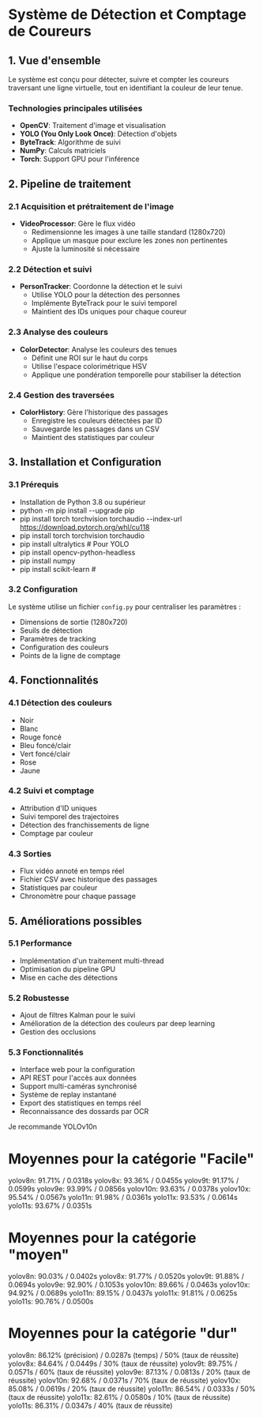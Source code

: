 # Système de Détection et Comptage de Coureurs

## 1. Vue d'ensemble

Le système est conçu pour détecter, suivre et compter les coureurs traversant une ligne virtuelle, tout en identifiant la couleur de leur tenue.

### Technologies principales utilisées

- **OpenCV**: Traitement d'image et visualisation
- **YOLO (You Only Look Once)**: Détection d'objets
- **ByteTrack**: Algorithme de suivi
- **NumPy**: Calculs matriciels
- **Torch**: Support GPU pour l'inférence

## 2. Pipeline de traitement

### 2.1 Acquisition et prétraitement de l'image

- **VideoProcessor**: Gère le flux vidéo
  - Redimensionne les images à une taille standard (1280x720)
  - Applique un masque pour exclure les zones non pertinentes
  - Ajuste la luminosité si nécessaire

### 2.2 Détection et suivi

- **PersonTracker**: Coordonne la détection et le suivi
  - Utilise YOLO pour la détection des personnes
  - Implémente ByteTrack pour le suivi temporel
  - Maintient des IDs uniques pour chaque coureur

### 2.3 Analyse des couleurs

- **ColorDetector**: Analyse les couleurs des tenues
  - Définit une ROI sur le haut du corps
  - Utilise l'espace colorimétrique HSV
  - Applique une pondération temporelle pour stabiliser la détection

### 2.4 Gestion des traversées

- **ColorHistory**: Gère l'historique des passages
  - Enregistre les couleurs détectées par ID
  - Sauvegarde les passages dans un CSV
  - Maintient des statistiques par couleur

## 3. Installation et Configuration

### 3.1 Prérequis

- Installation de Python 3.8 ou supérieur
- python -m pip install --upgrade pip
- pip install torch torchvision torchaudio --index-url https://download.pytorch.org/whl/cu118
- pip install torch torchvision torchaudio
- pip install ultralytics # Pour YOLO
- pip install opencv-python-headless
- pip install numpy
- pip install scikit-learn #

### 3.2 Configuration

Le système utilise un fichier `config.py` pour centraliser les paramètres :

- Dimensions de sortie (1280x720)
- Seuils de détection
- Paramètres de tracking
- Configuration des couleurs
- Points de la ligne de comptage

## 4. Fonctionnalités

### 4.1 Détection des couleurs

- Noir
- Blanc
- Rouge foncé
- Bleu foncé/clair
- Vert foncé/clair
- Rose
- Jaune

### 4.2 Suivi et comptage

- Attribution d'ID uniques
- Suivi temporel des trajectoires
- Détection des franchissements de ligne
- Comptage par couleur

### 4.3 Sorties

- Flux vidéo annoté en temps réel
- Fichier CSV avec historique des passages
- Statistiques par couleur
- Chronomètre pour chaque passage

## 5. Améliorations possibles

### 5.1 Performance

- Implémentation d'un traitement multi-thread
- Optimisation du pipeline GPU
- Mise en cache des détections

### 5.2 Robustesse

- Ajout de filtres Kalman pour le suivi
- Amélioration de la détection des couleurs par deep learning
- Gestion des occlusions

### 5.3 Fonctionnalités

- Interface web pour la configuration
- API REST pour l'accès aux données
- Support multi-caméras synchronisé
- Système de replay instantané
- Export des statistiques en temps réel
- Reconnaissance des dossards par OCR

Je recommande YOLOv10n

# Moyennes pour la catégorie "Facile"

yolov8n: 91.71% / 0.0318s
yolov8x: 93.36% / 0.0455s
yolov9t: 91.17% / 0.0599s
yolov9e: 93.99% / 0.0856s
yolov10n: 93.63% / 0.0378s
yolov10x: 95.54% / 0.0567s
yolo11n: 91.98% / 0.0361s
yolo11x: 93.53% / 0.0614s
yolo11s: 93.67% / 0.0351s

# Moyennes pour la catégorie "moyen"

yolov8n: 90.03% / 0.0402s
yolov8x: 91.77% / 0.0520s
yolov9t: 91.88% / 0.0694s
yolov9e: 92.90% / 0.1053s
yolov10n: 89.66% / 0.0463s
yolov10x: 94.92% / 0.0689s
yolo11n: 89.15% / 0.0437s
yolo11x: 91.81% / 0.0625s
yolo11s: 90.76% / 0.0500s

# Moyennes pour la catégorie "dur"

yolov8n: 86.12% (précision) / 0.0287s (temps) / 50% (taux de réussite)
yolov8x: 84.64% / 0.0449s / 30% (taux de réussite)
yolov9t: 89.75% / 0.0571s / 60% (taux de réussite)
yolov9e: 87.13% / 0.0813s / 20% (taux de réussite)
yolov10n: 92.68% / 0.0371s / 70% (taux de réussite)
yolov10x: 85.08% / 0.0619s / 20% (taux de réussite)
yolo11n: 86.54% / 0.0333s / 50% (taux de réussite)
yolo11x: 82.61% / 0.0580s / 10% (taux de réussite)
yolo11s: 86.31% / 0.0347s / 40% (taux de réussite)
